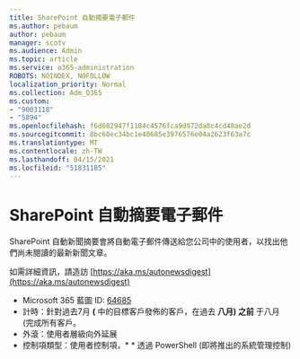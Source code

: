 ```yaml
---
title: SharePoint 自動摘要電子郵件
ms.author: pebaum
author: pebaum
manager: scotv
ms.audience: Admin
ms.topic: article
ms.service: o365-administration
ROBOTS: NOINDEX, NOFOLLOW
localization_priority: Normal
ms.collection: Adm_O365
ms.custom:
- "9003118"
- "5894"
ms.openlocfilehash: f6d682947f1184c4576fca9d972da8c4cd48ae2d
ms.sourcegitcommit: 8bc60ec34bc1e40685e3976576e04a2623f63a7c
ms.translationtype: MT
ms.contentlocale: zh-TW
ms.lasthandoff: 04/15/2021
ms.locfileid: "51831185"
---
```

# <a name="sharepoint-auto-digest-email"></a>SharePoint 自動摘要電子郵件

SharePoint 自動新聞摘要會將自動電子郵件傳送給您公司中的使用者，以找出他們尚未閱讀的最新新聞文章。

如需詳細資訊，請造訪 [https://aka.ms/autonewsdigest](https://aka.ms/autonewsdigest)

- Microsoft 365 藍圖 ID:  [64685](https://www.microsoft.com/microsoft-365/roadmap?filters=&featureid=64685)
- 計時：針對過去7月  **(**  中的目標客戶發佈的客戶，在過去  **八月) 之前** 于八月 (完成所有客戶。
- 外滾：使用者層級向外延展
- 控制項類型：使用者控制項，* * 透過 PowerShell (即將推出的系統管理控制) 
